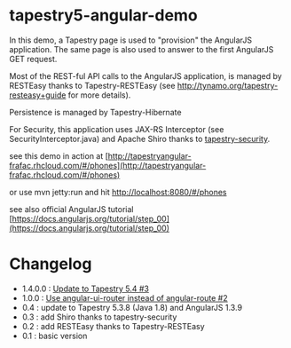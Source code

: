 tapestry5-angular-demo
======================

In this demo, a Tapestry page is used to "provision" the AngularJS application.
The same page is also used to answer to the first AngularJS GET request.


Most of the REST-ful API calls to the AngularJS application, is managed by RESTEasy thanks to Tapestry-RESTEasy (see http://tynamo.org/tapestry-resteasy+guide for more details).

Persistence is managed by Tapestry-Hibernate

For Security, this application uses JAX-RS Interceptor (see SecurityInterceptor.java) and Apache Shiro thanks to [tapestry-security](http://tynamo.org/tapestry-security+guide).

see this demo in action at [http://tapestryangular-frafac.rhcloud.com/#/phones](http://tapestryangular-frafac.rhcloud.com/#/phones)

or use mvn jetty:run and hit  [http://localhost:8080/#/phones](http://localhost:8080/#/phones)

see also official AngularJS tutorial  [https://docs.angularjs.org/tutorial/step_00](https://docs.angularjs.org/tutorial/step_00)

# Changelog 
* 1.4.0.0 : [Update to Tapestry 5.4 #3](https://github.com/ffacon/tapestry5-angular-demo/issues/3)
* 1.0.0 : [Use angular-ui-router instead of angular-route #2](https://github.com/ffacon/tapestry5-angular-demo/issues/2)
* 0.4 : update to Tapestry 5.3.8 (Java 1.8) and AngularJS 1.3.9
* 0.3 : add Shiro thanks to tapestry-security 
* 0.2 : add RESTEasy thanks to Tapestry-RESTEasy
* 0.1 : basic version
